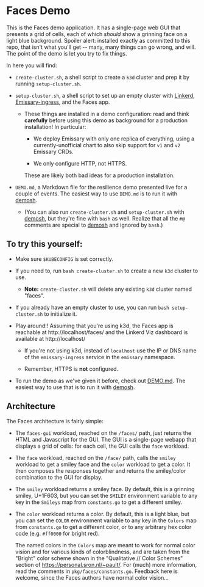 # Faces Demo

This is the Faces demo application. It has a single-page web GUI that presents
a grid of cells, each of which _should_ show a grinning face on a light blue
background. Spoiler alert: installed exactly as committed to this repo, that
isn't what you'll get -- many, many things can go wrong, and will. The point
of the demo is let you try to fix things.

In here you will find:

- `create-cluster.sh`, a shell script to create a `k3d` cluster and prep it by
  running `setup-cluster.sh`.

- `setup-cluster.sh`, a shell script to set up an empty cluster with [Linkerd],
  [Emissary-ingress], and the Faces app.

  - These things are installed in a demo configuration: read and think
    **carefully** before using this demo as background for a production
    installation! In particular:

    - We deploy Emissary with only one replica of everything, using a
      currently-unofficial chart to also skip support for `v1` and `v2`
      Emissary CRDs.

    - We only configure HTTP, not HTTPS.

    These are likely both bad ideas for a production installation.

- `DEMO.md`, a Markdown file for the resilience demo presented live for a
  couple of events. The easiest way to use `DEMO.md` is to run it with
  [demosh].

  - (You can also run `create-cluster.sh` and `setup-cluster.sh` with
    [demosh], but they're fine with `bash` as well. Realize that all the
    `#@` comments are special to [demosh] and ignored by `bash`.)

## To try this yourself:

- Make sure `$KUBECONFIG` is set correctly.

- If you need to, run `bash create-cluster.sh` to create a new `k3d` cluster to
  use.

  - **Note:** `create-cluster.sh` will delete any existing `k3d` cluster named
    "faces".

- If you already have an empty cluster to use, you can run `bash setup-cluster.sh`
  to initialize it.

- Play around!! Assuming that you're using k3d, the Faces app is reachable at
  http://localhost/faces/ and the Linkerd Viz dashboard is available at
  http://localhost/

  - If you're not using k3d, instead of `localhost` use the IP or DNS name of
    the `emissary-ingress` service in the `emissary` namespace.

  - Remember, HTTPS is **not** configured.

- To run the demo as we've given it before, check out [DEMO.md]. The easiest
  way to use that is to run it with [demosh].

## Architecture

The Faces architecture is fairly simple:

- The `faces-gui` workload, reached on the `/faces/` path, just returns the
  HTML and Javascript for the GUI. The GUI is a single-page webapp that
  displays a grid of cells: for each cell, the GUI calls the `face` workload.

- The `face` workload, reached on the `/face/` path, calls the `smiley`
  workload to get a smiley face and the `color` workload to get a color. It
  then composes the responses together and returns the smiley/color
  combination to the GUI for display.

- The `smiley` workload returns a smiley face. By default, this is a grinning
  smiley, U+1F603, but you can set the `SMILEY` environment variable to any
  key in the `Smileys` map from `constants.go` to get a different smiley.

- The `color` workload returns a color. By default, this is a light blue, but
  you can set the `COLOR` environment variable to any key in the `Colors` map
  from `constants.go` to get a different color, or to any arbitrary hex color
  code (e.g. `#ff0000` for bright red).

  The named colors in the `Colors` map are meant to work for normal color
  vision and for various kinds of colorblindness, and are taken from the
  "Bright" color scheme shown in the "Qualitative // Color Schemes" section of
  https://personal.sron.nl/~pault/. For (much) more information, read the
  comments in `pkg/faces/constants.go`. Feedback here is welcome, since the
  Faces authors have normal color vision...

[Linkerd]: https://linkerd.io
[Emissary-ingress]: https://www.getambassador.io/docs/emissary/
[DEMO.md]: DEMO.md
[demosh]: https://github.com/BuoyantIO/demosh
